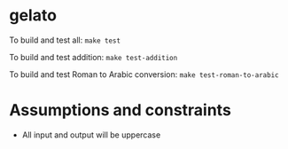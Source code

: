 # gelato

To build and test all: `make test`

To build and test addition: `make test-addition`

To build and test Roman to Arabic conversion: `make test-roman-to-arabic`


# Assumptions and constraints
- All input and output will be uppercase
